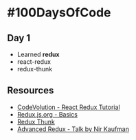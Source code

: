 # #100DaysOfCode
## Day 1
* Learned **redux**
* react-redux
* redux-thunk

## Resources
* [CodeVolution - React Redux Tutorial](https://www.youtube.com/watch?v=EKsoj96HQGY&list=PLC3y8-rFHvwheJHvseC3I0HuYI2f46oAK&index=10)
* [Redux.js.org - Basics](https://redux.js.org/basics/basic-tutorial)
* [Redux Thunk](https://github.com/reduxjs/redux-thunk)
* [Advanced Redux - Talk by Nir Kaufman](https://www.youtube.com/watch?v=5gl3cCB_26M)